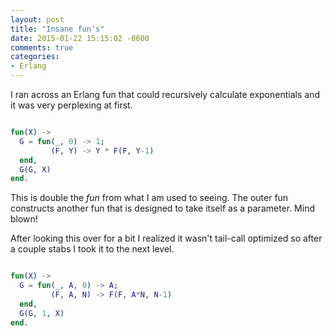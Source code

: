 ```yaml
---
layout: post
title: "Insane fun's"
date: 2015-01-22 15:15:02 -0600
comments: true
categories: 
- Erlang
---
```

I ran across an Erlang fun that could recursively calculate exponentials and it
was very perplexing at first.

``` erlang

fun(X) ->
  G = fun(_, 0) -> 1;
         (F, Y) -> Y * F(F, Y-1)
  end,
  G(G, X)
end.

```

This is double the _fun_ from what I am used to seeing.  The outer fun
constructs another fun that is designed to take itself as a parameter.  Mind
blown!

After looking this over for a bit I realized it wasn't tail-call optimized so
after a couple stabs I took it to the next level.

``` erlang

fun(X) ->
  G = fun(_, A, 0) -> A;
         (F, A, N) -> F(F, A*N, N-1)
  end,
  G(G, 1, X)
end.

```

